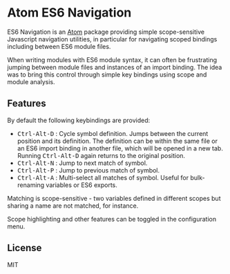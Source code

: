 # Atom ES6 Navigation

ES6 Navigation is an [Atom](https://atom.io) package providing simple scope-sensitive Javascript navigation utilities, in particular for navigating scoped bindings including between ES6 module files.

When writing modules with ES6 module syntax, it can often be frustrating jumping between module files and instances of an import binding. The idea was to bring this control through simple key bindings using scope and module analysis.

## Features
By default the following keybindings are provided:
* <kbd>Ctrl-Alt-D</kbd> : Cycle symbol definition. Jumps between the current position and its definition. The definition can be within the same file or an ES6 import binding in another file, which will be opened in a new tab. Running <kbd>Ctrl-Alt-D</kbd> again returns to the original position.
* <kbd>Ctrl-Alt-N</kbd> : Jump to next match of symbol.
* <kbd>Ctrl-Alt-P</kbd> : Jump to previous match of symbol.
* <kbd>Ctrl-Alt-A</kbd> : Multi-select all matches of symbol. Useful for bulk-renaming variables or ES6 exports.

Matching is scope-sensitive - two variables defined in different scopes but sharing a name are not matched, for instance.

Scope highlighting and other features can be toggled in the configuration menu.

## License

MIT
